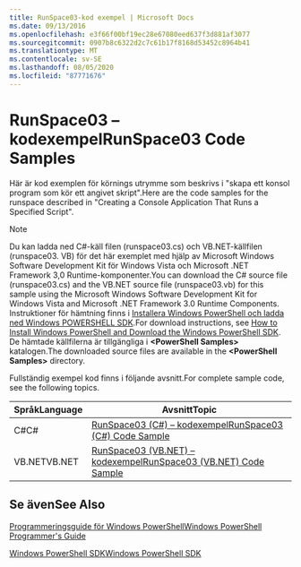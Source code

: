 ```yaml
---
title: RunSpace03-kod exempel | Microsoft Docs
ms.date: 09/13/2016
ms.openlocfilehash: e3f66f00bf19ec28e67080eed637f3d881af3077
ms.sourcegitcommit: 0907b8c6322d2c7c61b17f8168d53452c8964b41
ms.translationtype: MT
ms.contentlocale: sv-SE
ms.lasthandoff: 08/05/2020
ms.locfileid: "87771676"
---
```

# <a name="runspace03-code-samples"></a><span data-ttu-id="a2d90-102">RunSpace03 – kodexempel</span><span class="sxs-lookup"><span data-stu-id="a2d90-102">RunSpace03 Code Samples</span></span>

<span data-ttu-id="a2d90-103">Här är kod exemplen för körnings utrymme som beskrivs i "skapa ett konsol program som kör ett angivet skript".</span><span class="sxs-lookup"><span data-stu-id="a2d90-103">Here are the code samples for the runspace described in "Creating a Console Application That Runs a Specified Script".</span></span>

> [!NOTE]
> <span data-ttu-id="a2d90-104">Du kan ladda ned C#-käll filen (runspace03.cs) och VB.NET-källfilen (runspace03. VB) för det här exemplet med hjälp av Microsoft Windows Software Development Kit för Windows Vista och Microsoft .NET Framework 3,0 Runtime-komponenter.</span><span class="sxs-lookup"><span data-stu-id="a2d90-104">You can download the C# source file (runspace03.cs) and the VB.NET source file (runspace03.vb) for this sample using the Microsoft Windows Software Development Kit for Windows Vista and Microsoft .NET Framework 3.0 Runtime Components.</span></span> <span data-ttu-id="a2d90-105">Instruktioner för hämtning finns i [Installera Windows PowerShell och ladda ned Windows POWERSHELL SDK](/powershell/scripting/developer/installing-the-windows-powershell-sdk).</span><span class="sxs-lookup"><span data-stu-id="a2d90-105">For download instructions, see [How to Install Windows PowerShell and Download the Windows PowerShell SDK](/powershell/scripting/developer/installing-the-windows-powershell-sdk).</span></span>
> <span data-ttu-id="a2d90-106">De hämtade källfilerna är tillgängliga i **\<PowerShell Samples>** katalogen.</span><span class="sxs-lookup"><span data-stu-id="a2d90-106">The downloaded source files are available in the **\<PowerShell Samples>** directory.</span></span>

<span data-ttu-id="a2d90-107">Fullständig exempel kod finns i följande avsnitt.</span><span class="sxs-lookup"><span data-stu-id="a2d90-107">For complete sample code, see the following topics.</span></span>

| <span data-ttu-id="a2d90-108">Språk</span><span class="sxs-lookup"><span data-stu-id="a2d90-108">Language</span></span> |                                 <span data-ttu-id="a2d90-109">Avsnitt</span><span class="sxs-lookup"><span data-stu-id="a2d90-109">Topic</span></span>                                 |
| -------- | --------------------------------------------------------------------- |
| <span data-ttu-id="a2d90-110">C#</span><span class="sxs-lookup"><span data-stu-id="a2d90-110">C#</span></span>       | [<span data-ttu-id="a2d90-111">RunSpace03 (C#) – kodexempel</span><span class="sxs-lookup"><span data-stu-id="a2d90-111">RunSpace03 (C#) Code Sample</span></span>](./runspace03-csharp-code-sample.md)     |
| <span data-ttu-id="a2d90-112">VB.NET</span><span class="sxs-lookup"><span data-stu-id="a2d90-112">VB.NET</span></span>   | [<span data-ttu-id="a2d90-113">RunSpace03 (VB.NET) – kodexempel</span><span class="sxs-lookup"><span data-stu-id="a2d90-113">RunSpace03 (VB.NET) Code Sample</span></span>](./runspace03-vb-net-code-sample.md) |

## <a name="see-also"></a><span data-ttu-id="a2d90-114">Se även</span><span class="sxs-lookup"><span data-stu-id="a2d90-114">See Also</span></span>

[<span data-ttu-id="a2d90-115">Programmeringsguide för Windows PowerShell</span><span class="sxs-lookup"><span data-stu-id="a2d90-115">Windows PowerShell Programmer's Guide</span></span>](./windows-powershell-programmer-s-guide.md)

[<span data-ttu-id="a2d90-116">Windows PowerShell SDK</span><span class="sxs-lookup"><span data-stu-id="a2d90-116">Windows PowerShell SDK</span></span>](../windows-powershell-reference.md)
